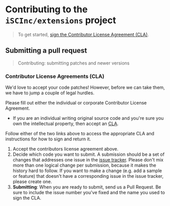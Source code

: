 # Contributing to the **`iSCInc/extensions`** project
  > To get started, <a href="https://www.clahub.com/agreements/iSCInc/extensions">sign the Contributor License Agreement (CLA)</a>.

## Submitting a pull request

  > Contributing: submitting patches and newer versions

### Contributor License Agreements (CLA)

We'd love to accept your code patches! However, before we can take them, we 
have to jump a couple of legal hurdles.

Please fill out either the individual or corporate Contributor License 
Agreement.

* If you are an individual writing original source code and you're sure you 
own the intellectual property, then accept an [CLA](http://iscinc.github.io/cla/).

Follow either of the two links above to access the appropriate CLA and 
instructions for how to sign and return it.

1. Accept the contributors license agreement above.
2. Decide which code you want to submit. A submission should be a set of changes
that addresses one issue in the [issue tracker](https://github.com/iSCInc/extensions/issues).
Please don't mix more than one logical change per submission, because it makes
the history hard to follow. If you want to make a change
(e.g. add a sample or feature) that doesn't have a corresponding issue in the
issue tracker, please create one.
3. **Submitting**: When you are ready to submit, send us a Pull Request. Be
sure to include the issue number you've fixed and the name you used to sign
the CLA.
